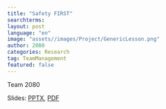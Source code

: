 ```yaml
---
title: "Safety FIRST"
searchterms:
layout: post
language: "en"
image: "assets//images/Project/GenericLesson.png"
author: 2080
categories: Research
tag: TeamManagement
featured: false
---
```


Team 2080<br>

Slides:
 <a href="/translations/en-us/TeamManagement/FIRSTSafety.pptx">PPTX</a>,
 <a href="/translations/en-us/TeamManagement/FIRSTSafety.pdf">PDF</a>
